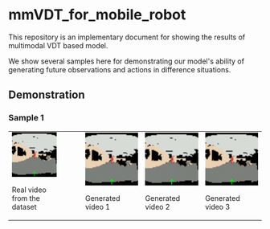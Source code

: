 # mmVDT_for_mobile_robot
This repository is an implementary document for showing the results of multimodal VDT based model. 

We show several samples here for demonstrating our model's ability of generating future observations and actions in difference situations.

## Demonstration
### Sample 1

<table>
  <tr>
    <td>
      <img src="/videos/real_data_videos/sample_1.gif" alt="GIF 1"> <width="120" height="80">
      <p> Real video from the dataset </p>
    </td>
    <td style="padding-left: 50px;">
      <img src="/videos/generated videos/sample_1_1.gif" alt="GIF 2"> <width="120" height="80">
      <p> Generated video 1 </p>
    </td>
    <td>
      <img src="/videos/generated videos/sample_1_2.gif" alt="GIF 3"> <width="120" height="80">
      <p> Generated video 2 </p>
    </td>
    <td>
      <img src="/videos/generated videos/sample_1_3.gif" alt="GIF 4">
      <width="120" height="80">
      <p> Generated video 3 </p>
    </td>
  </tr>
</table>